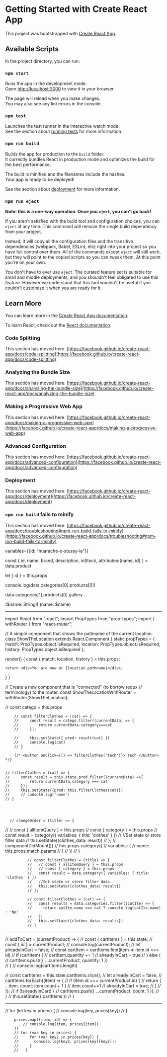 # Getting Started with Create React App

This project was bootstrapped with [Create React App](https://github.com/facebook/create-react-app).

## Available Scripts

In the project directory, you can run:

### `npm start`

Runs the app in the development mode.\
Open [http://localhost:3000](http://localhost:3000) to view it in your browser.

The page will reload when you make changes.\
You may also see any lint errors in the console.

### `npm test`

Launches the test runner in the interactive watch mode.\
See the section about [running tests](https://facebook.github.io/create-react-app/docs/running-tests) for more information.

### `npm run build`

Builds the app for production to the `build` folder.\
It correctly bundles React in production mode and optimizes the build for the best performance.

The build is minified and the filenames include the hashes.\
Your app is ready to be deployed!

See the section about [deployment](https://facebook.github.io/create-react-app/docs/deployment) for more information.

### `npm run eject`

**Note: this is a one-way operation. Once you `eject`, you can't go back!**

If you aren't satisfied with the build tool and configuration choices, you can `eject` at any time. This command will remove the single build dependency from your project.

Instead, it will copy all the configuration files and the transitive dependencies (webpack, Babel, ESLint, etc) right into your project so you have full control over them. All of the commands except `eject` will still work, but they will point to the copied scripts so you can tweak them. At this point you're on your own.

You don't have to ever use `eject`. The curated feature set is suitable for small and middle deployments, and you shouldn't feel obligated to use this feature. However we understand that this tool wouldn't be useful if you couldn't customize it when you are ready for it.

## Learn More

You can learn more in the [Create React App documentation](https://facebook.github.io/create-react-app/docs/getting-started).

To learn React, check out the [React documentation](https://reactjs.org/).

### Code Splitting

This section has moved here: [https://facebook.github.io/create-react-app/docs/code-splitting](https://facebook.github.io/create-react-app/docs/code-splitting)

### Analyzing the Bundle Size

This section has moved here: [https://facebook.github.io/create-react-app/docs/analyzing-the-bundle-size](https://facebook.github.io/create-react-app/docs/analyzing-the-bundle-size)

### Making a Progressive Web App

This section has moved here: [https://facebook.github.io/create-react-app/docs/making-a-progressive-web-app](https://facebook.github.io/create-react-app/docs/making-a-progressive-web-app)

### Advanced Configuration

This section has moved here: [https://facebook.github.io/create-react-app/docs/advanced-configuration](https://facebook.github.io/create-react-app/docs/advanced-configuration)

### Deployment

This section has moved here: [https://facebook.github.io/create-react-app/docs/deployment](https://facebook.github.io/create-react-app/docs/deployment)

### `npm run build` fails to minify

This section has moved here: [https://facebook.github.io/create-react-app/docs/troubleshooting#npm-run-build-fails-to-minify](https://facebook.github.io/create-react-app/docs/troubleshooting#npm-run-build-fails-to-minify)







variables={{id: "huarache-x-stussy-le"}}

const { id, name, brand, description, inStock, attributes:{name, id} } = data.product

let { id } = this.props

console.log(data.categories[0].products[0])

data.categories[1].products[0].gallery

($name: String!)
(name: $name)

---------------------------------------------------------------
import React from "react";
import PropTypes from "prop-types";
import { withRouter } from "react-router";

// A simple component that shows the pathname of the current location
class ShowTheLocation extends React.Component {
  static propTypes = {
    match: PropTypes.object.isRequired,
    location: PropTypes.object.isRequired,
    history: PropTypes.object.isRequired
  };

  render() {
    const { match, location, history } = this.props;

    return <div>You are now at {location.pathname}</div>;
  }
}

// Create a new component that is "connected" (to borrow redux
// terminology) to the router.
const ShowTheLocationWithRouter = withRouter(ShowTheLocation);


// const catego = this.props

        // const filterClothes = (cat) => {
        //     const result = catego.filter((currentData) => {
        //         return currentData.category===cat
        //     });

        //     this.setState({ prod: result(cat) })
        //     console.log(cat)
        // }

        {/* <Button onClick={() => filterClothes('tech')}> Tech </Button> */}


    // filterClothes = (cat) => {
    //     const result = this.state.prod.filter((currentData) =>{
    //         return currentData.category === cat 
    //     });
    //     this.setState({prod: this.filterClothes(cat)})
    //     // console.log('name')
    // }




      // changeOrder = (title) => {
  //   // const { allItemQuery } = this.props
  //   const { category } = this.props
  //   const result = category({ variables: { title: 'clothes' } })
  //   //Set state or store filter data
  //   this.setState({clothes_data: result})
  // };
  // componentDidMount(){
  //   this.props.category({
  //     variables: {
  //       name: this.props.match.params
  //     }
  //   })
  // }




              // const filterClothes = (title) => {
              //   // const { allItemQuery } = this.props
              //   // const { category } = this.props
              //   const result = data.category({ variables: { title: 'clothes' } })
              //   //Set state or store filter data
              //   this.setState({clothes_data: result})
              // };

              // const filterClothes = (cat) => {
              //   const results = data.categories.filter((catIte) => {
              //     return catIte.name === cat ? console.log(catIte.name) : 'No'
              //   })
              //   this.setState({clothes_data: results})
              // }

--------------
  // addToCart = (currentProduct) => {
  // const { cartItems } = this.state;
  // const { id } = currentProduct;
  // console.log(currentProduct);
  // let alreadyInCart = false;
  // const cartItem = cartItems.find(item => item.id === id)
  // if (cartItem) {
  //   cartItem.quantity += 1
  //   alreadyInCart = true
  // } else {
  //   cartItems.push({ ...currentProduct, quantity: 1 })      
  // }
  // console.log(cartItems.length)

  // const cartItems = this.state.cartItems.slice();
  // let alreadyInCart = false;
  // cartItems.forEach((item) => {
  //   if (item.id === currentProduct.id) {
  // return { ...item, count: item.count + 1 }
  //     item.count+=1
  //     alreadyInCart = true;
  //   }
  // });
  // if (!alreadyInCart) {
  //   cartItems.push({ ...currentProduct, count: 1 });
  // }
  // this.setState({ cartItems })
  // }             

  -----------
  // for (let key in prices) {
        //     console.log(key, prices[key])
        // }
        
        prices.map((item, id) => {
            // console.log(item, prices[item])
        })
        // for (var key in prices) {
        //     for (var key2 in prices[key]) {
        //       console.log(key2, prices[key][key2]);
        //     }
        //   }